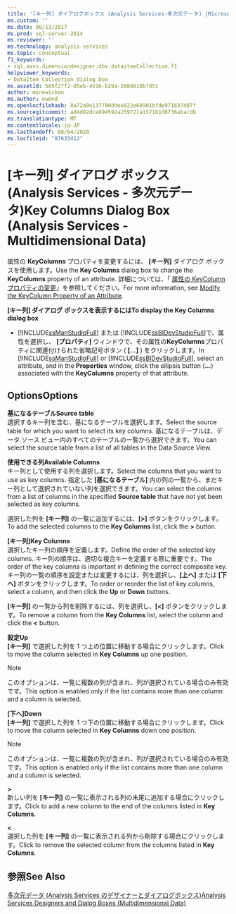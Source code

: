 ```yaml
---
title: '[キー列] ダイアログボックス (Analysis Services-多次元データ) |Microsoft Docs'
ms.custom: ''
ms.date: 06/13/2017
ms.prod: sql-server-2014
ms.reviewer: ''
ms.technology: analysis-services
ms.topic: conceptual
f1_keywords:
- sql.asvs.dimensiondesigner.dbv.dataitemCollection.f1
helpviewer_keywords:
- DataItem Collection dialog box
ms.assetid: 585f27f2-d5eb-4516-b29a-2084010b7d51
author: minewiskan
ms.author: owend
ms.openlocfilehash: 8a72a9e137700ddee822e68901bfde971637d07f
ms.sourcegitcommit: ad4d92dce894592a259721a1571b1d8736abacdb
ms.translationtype: MT
ms.contentlocale: ja-JP
ms.lasthandoff: 08/04/2020
ms.locfileid: "87633412"
---
```

# <a name="key-columns-dialog-box-analysis-services---multidimensional-data"></a><span data-ttu-id="3c9a6-102">[キー列] ダイアログ ボックス (Analysis Services - 多次元データ)</span><span class="sxs-lookup"><span data-stu-id="3c9a6-102">Key Columns Dialog Box (Analysis Services - Multidimensional Data)</span></span>
  <span data-ttu-id="3c9a6-103">属性の **KeyColumns** プロパティを変更するには、 **[キー列]** ダイアログ ボックスを使用します。</span><span class="sxs-lookup"><span data-stu-id="3c9a6-103">Use the **Key Columns** dialog box to change the **KeyColumns** property of an attribute.</span></span> <span data-ttu-id="3c9a6-104">詳細については、「 [属性の KeyColumn プロパティの変更](multidimensional-models/attribute-properties-modify-the-keycolumn-property.md)」を参照してください。</span><span class="sxs-lookup"><span data-stu-id="3c9a6-104">For more information, see [Modify the KeyColumn Property of an Attribute](multidimensional-models/attribute-properties-modify-the-keycolumn-property.md).</span></span>  
  
 <span data-ttu-id="3c9a6-105">**[キー列] ダイアログ ボックスを表示するには**</span><span class="sxs-lookup"><span data-stu-id="3c9a6-105">**To display the Key Columns dialog box**</span></span>  
  
-   <span data-ttu-id="3c9a6-106">[!INCLUDE[ssManStudioFull](../includes/ssmanstudiofull-md.md)] または [!INCLUDE[ssBIDevStudioFull](../includes/ssbidevstudiofull-md.md)]で、属性を選択し、 **[プロパティ]** ウィンドウで、その属性の**KeyColumns**プロパティに関連付けられた省略記号ボタン ( **[...]** ) をクリックします。</span><span class="sxs-lookup"><span data-stu-id="3c9a6-106">In [!INCLUDE[ssManStudioFull](../includes/ssmanstudiofull-md.md)] or [!INCLUDE[ssBIDevStudioFull](../includes/ssbidevstudiofull-md.md)], select an attribute, and in the **Properties** window, click the ellipsis button (**...**) associated with the **KeyColumns** property of that attribute.</span></span>  
  
## <a name="options"></a><span data-ttu-id="3c9a6-107">Options</span><span class="sxs-lookup"><span data-stu-id="3c9a6-107">Options</span></span>  
 <span data-ttu-id="3c9a6-108">**基になるテーブル**</span><span class="sxs-lookup"><span data-stu-id="3c9a6-108">**Source table**</span></span>  
 <span data-ttu-id="3c9a6-109">選択するキー列を含む、基になるテーブルを選択します。</span><span class="sxs-lookup"><span data-stu-id="3c9a6-109">Select the source table for which you want to select its key columns.</span></span> <span data-ttu-id="3c9a6-110">基になるテーブルは、データ ソース ビュー内のすべてのテーブルの一覧から選択できます。</span><span class="sxs-lookup"><span data-stu-id="3c9a6-110">You can select the source table from a list of all tables in the Data Source View.</span></span>  
  
 <span data-ttu-id="3c9a6-111">**使用できる列**</span><span class="sxs-lookup"><span data-stu-id="3c9a6-111">**Available Columns**</span></span>  
 <span data-ttu-id="3c9a6-112">キー列として使用する列を選択します。</span><span class="sxs-lookup"><span data-stu-id="3c9a6-112">Select the columns that you want to use as key columns.</span></span> <span data-ttu-id="3c9a6-113">指定した **[基になるテーブル]** 内の列の一覧から、まだキー列として選択されていない列を選択できます。</span><span class="sxs-lookup"><span data-stu-id="3c9a6-113">You can select the columns from a list of columns in the specified **Source table** that have not yet been selected as key columns.</span></span>  
  
 <span data-ttu-id="3c9a6-114">選択した列を **[キー列]** の一覧に追加するには、**[>]** ボタンをクリックします。</span><span class="sxs-lookup"><span data-stu-id="3c9a6-114">To add the selected columns to the **Key Columns** list, click the **>** button.</span></span>  
  
 <span data-ttu-id="3c9a6-115">**[キー列]**</span><span class="sxs-lookup"><span data-stu-id="3c9a6-115">**Key Columns**</span></span>  
 <span data-ttu-id="3c9a6-116">選択したキー列の順序を定義します。</span><span class="sxs-lookup"><span data-stu-id="3c9a6-116">Define the order of the selected key columns.</span></span> <span data-ttu-id="3c9a6-117">キー列の順序は、適切な複合キーを定義する際に重要です。</span><span class="sxs-lookup"><span data-stu-id="3c9a6-117">The order of the key columns is important in defining the correct composite key.</span></span> <span data-ttu-id="3c9a6-118">キー列の一覧の順序を設定または変更するには、列を選択し、**[上へ]** または **[下へ]** ボタンをクリックします。</span><span class="sxs-lookup"><span data-stu-id="3c9a6-118">To order or reorder the list of key columns, select a column, and then click the **Up** or **Down** buttons.</span></span>  
  
 <span data-ttu-id="3c9a6-119">**[キー列]** の一覧から列を削除するには、列を選択し、**[\<]** ボタンをクリックします。</span><span class="sxs-lookup"><span data-stu-id="3c9a6-119">To remove a column from the **Key Columns** list, select the column and click the **\<** button.</span></span>  
  
 <span data-ttu-id="3c9a6-120">**設定**</span><span class="sxs-lookup"><span data-stu-id="3c9a6-120">**Up**</span></span>  
 <span data-ttu-id="3c9a6-121">**[キー列]** で選択した列を 1 つ上の位置に移動する場合にクリックします。</span><span class="sxs-lookup"><span data-stu-id="3c9a6-121">Click to move the column selected in **Key Columns** up one position.</span></span>  
  
> [!NOTE]  
>  <span data-ttu-id="3c9a6-122">このオプションは、一覧に複数の列が含まれ、列が選択されている場合のみ有効です。</span><span class="sxs-lookup"><span data-stu-id="3c9a6-122">This option is enabled only if the list contains more than one column and a column is selected.</span></span>  
  
 <span data-ttu-id="3c9a6-123">**[下へ]**</span><span class="sxs-lookup"><span data-stu-id="3c9a6-123">**Down**</span></span>  
 <span data-ttu-id="3c9a6-124">**[キー列]** で選択した列を 1 つ下の位置に移動する場合にクリックします。</span><span class="sxs-lookup"><span data-stu-id="3c9a6-124">Click to move the column selected in **Key Columns** down one position.</span></span>  
  
> [!NOTE]  
>  <span data-ttu-id="3c9a6-125">このオプションは、一覧に複数の列が含まれ、列が選択されている場合のみ有効です。</span><span class="sxs-lookup"><span data-stu-id="3c9a6-125">This option is enabled only if the list contains more than one column and a column is selected.</span></span>  
  
 **>**  
 <span data-ttu-id="3c9a6-126">新しい列を **[キー列]** の一覧に表示される列の末尾に追加する場合にクリックします。</span><span class="sxs-lookup"><span data-stu-id="3c9a6-126">Click to add a new column to the end of the columns listed in **Key Columns**.</span></span>  
  
 **<**  
 <span data-ttu-id="3c9a6-127">選択した列を **[キー列]** の一覧に表示される列から削除する場合にクリックします。</span><span class="sxs-lookup"><span data-stu-id="3c9a6-127">Click to remove the selected column from the columns listed in **Key Columns**.</span></span>  
  
## <a name="see-also"></a><span data-ttu-id="3c9a6-128">参照</span><span class="sxs-lookup"><span data-stu-id="3c9a6-128">See Also</span></span>  
 [<span data-ttu-id="3c9a6-129">多次元データ &#40;Analysis Services のデザイナーとダイアログボックス&#41;</span><span class="sxs-lookup"><span data-stu-id="3c9a6-129">Analysis Services Designers and Dialog Boxes &#40;Multidimensional Data&#41;</span></span>](analysis-services-designers-and-dialog-boxes-multidimensional-data.md)  
  
  
